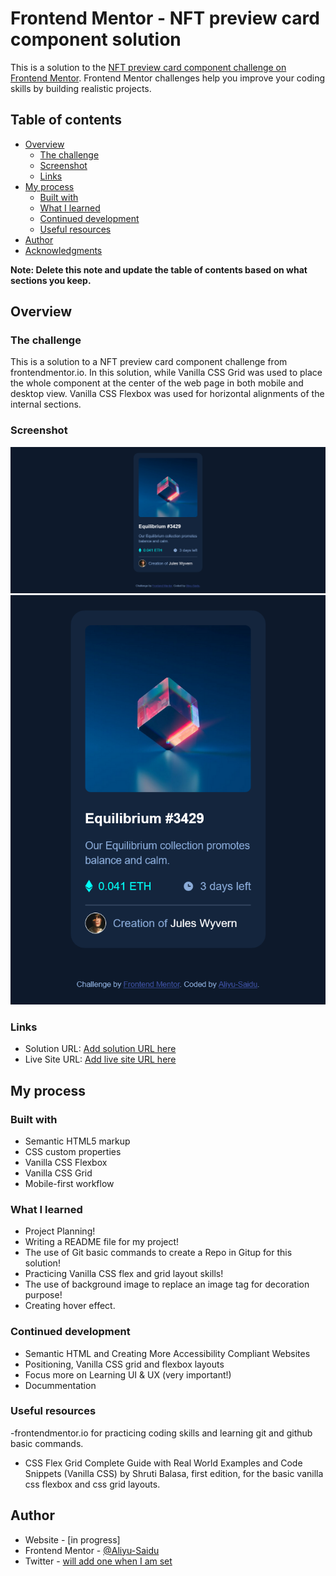# Frontend Mentor - NFT preview card component solution

This is a solution to the [NFT preview card component challenge on Frontend Mentor](https://www.frontendmentor.io/challenges/nft-preview-card-component-SbdUL_w0U). Frontend Mentor challenges help you improve your coding skills by building realistic projects. 

## Table of contents

- [Overview](#overview)
  - [The challenge](#the-challenge)
  - [Screenshot](#screenshot)
  - [Links](#links)
- [My process](#my-process)
  - [Built with](#built-with)
  - [What I learned](#what-i-learned)
  - [Continued development](#continued-development)
  - [Useful resources](#useful-resources)
- [Author](#author)
- [Acknowledgments](#acknowledgments)

**Note: Delete this note and update the table of contents based on what sections you keep.**

## Overview

### The challenge

This is a solution to a NFT preview card component challenge from frontendmentor.io. In this solution, while Vanilla CSS Grid was used to place the whole component at the center of the web page in both mobile and desktop view. Vanilla CSS Flexbox was used for horizontal alignments of the internal sections.

### Screenshot

![screenshot](./screenshot/desktop-design.png)
![screenshot](./screenshot/mobile-design.png)

### Links

- Solution URL: [Add solution URL here](https://your-solution-url.com)
- Live Site URL: [Add live site URL here](https://your-live-site-url.com)

## My process

### Built with

- Semantic HTML5 markup
- CSS custom properties
- Vanilla CSS Flexbox
- Vanilla CSS Grid
- Mobile-first workflow

### What I learned

- Project Planning!
- Writing a README file for my project!
- The use of Git basic commands to create a Repo in Gitup for this solution!
- Practicing Vanilla CSS flex and grid layout skills!
- The use of background image to replace an image tag for decoration purpose!
- Creating hover effect.


### Continued development

- Semantic HTML and Creating More Accessibility Compliant Websites
- Positioning, Vanilla CSS grid and flexbox layouts
- Focus more on Learning UI & UX (very important!)
- Docummentation 

### Useful resources

-frontendmentor.io for practicing coding skills and learning git and github basic commands.
- CSS Flex  Grid Complete Guide with Real World Examples and Code Snippets (Vanilla CSS) by Shruti Balasa, first edition, for the basic vanilla css flexbox and css grid layouts.

## Author

- Website - [in progress]
- Frontend Mentor - [@Aliyu-Saidu](https://www.frontendmentor.io/profile/Aliyu-Saidu)
- Twitter - [will add one when I am set](https://www.twitter.com/@koddinglab)

